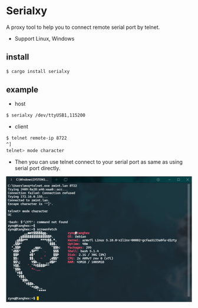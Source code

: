 # Serialxy

A proxy tool to help you to connect remote serial port by telnet.

* Support Linux, Windows

## install

```bash
$ cargo install serialxy
```

## example

* host
```bash
$ serialxy /dev/ttyUSB1,115200
```

* client
```bash
$ telnet remote-ip 8722
^]
telnet> mode character
```

* Then you can use telnet connect to your serial port as same as using serial port directly.

![example](example.png)
